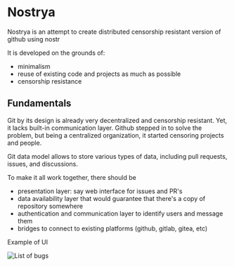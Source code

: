 # Nostrya

Nostrya is an attempt to create distributed censorship resistant
version of github using nostr

It is developed on the grounds of:

- minimalism
- reuse of existing code and projects as much as possible
- censorship resistance

## Fundamentals

Git by its design is already very decentralized and censorship
resistant.  Yet, it lacks built-in communication layer.  Github
stepped in to solve the problem, but being a centralized organization,
it started censoring projects and people.

Git data model allows to store various types of data, including pull
requests, issues, and discussions.

To make it all work together, there should be

- presentation layer: say web interface for issues and PR's
- data availability layer that would guarantee that there's a copy of
  repository somewhere
- authentication and communication layer to identify users and message
  them
- bridges to connect to existing platforms (github, gitlab, gitea,
  etc)

Example of UI

![List of
bugs](https://user-images.githubusercontent.com/2120/223275701-8ff65ead-7624-4563-bdee-817198681d3c.png)
